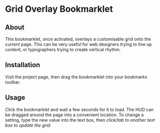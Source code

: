 # Grid Overlay Bookmarklet

## About

This bookmarklet, once activated, overlays a customisable grid onto the current page. This can be very useful for web designers trying to line up content, or typographers trying to create vertical rhythm.

## Installation

Visit the project page, then drag the bookmarklet into your bookmarks toolbar.

## Usage

Click the bookmarklet and wait a few seconds for it to load. The HUD can be dragged around the page into a convenient location. To change a setting, type the new value into the text box, then *click/tab to another text box to update the grid*.